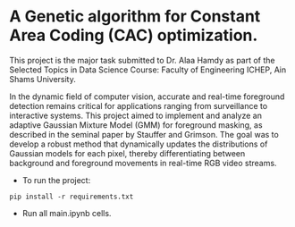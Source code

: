 # A Genetic algorithm for Constant Area Coding (CAC) optimization.

This project is the major task submitted to Dr. Alaa Hamdy as part of the Selected Topics in Data Science Course: Faculty of Engineering ICHEP, Ain Shams University.

In the dynamic field of computer vision, accurate and real-time foreground detection remains critical for applications ranging from surveillance to interactive systems. This project aimed to implement and analyze an adaptive Gaussian Mixture Model (GMM) for foreground masking, as described in the seminal paper by Stauffer and Grimson. The goal was to develop a robust method that dynamically updates the distributions of Gaussian models for each pixel, thereby differentiating between background and foreground movements in real-time RGB video streams.

- To run the project:
```
pip install -r requirements.txt
```
- Run all main.ipynb cells. 